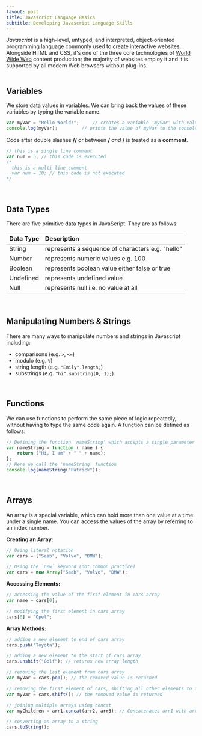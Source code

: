 ```yaml
---
layout: post
title: Javascript Language Basics
subtitle: Developing Javascript Language Skills
---
```


<i>Javascript</i> is a high-level, untyped, and interpreted, object-oriented 
programming language commonly used to create interactive websites.
Alongside HTML and CSS, it's one of the three core technologies of
<a href="https://en.wikipedia.org/wiki/World_Wide_Web">World Wide Web</a> 
content production; the majority of websites employ it and it is supported
 by all modern Web browsers without plug-ins.
<br>
<br>

## Variables 
We store data values in variables. We can bring back the values of these variables by typing the variable name.

```javascript
var myVar = "Hello World!"; 	// creates a variable 'myVar' with value "Hello World!"
console.log(myVar); 		// prints the value of myVar to the console
```

Code after double slashes <strong>//</strong> or between <strong>/*</strong> and 
<strong>*/</strong> is treated as a <strong>comment</strong>.

```javascript
// this is a single line comment
var num = 5; // this code is executed
/*
  this is a multi-line comment
  var num = 10; // this code is not executed
*/
```
<br>

## Data Types
There are five primitive data types in JavaScript. They are as follows:

| Data Type | Description |
| :------ |:--- |
| String | represents a sequence of characters e.g. "hello" | 
| Number | represents numeric values e.g. 100 | 
| Boolean | represents boolean value either false or true | 
| Undefined | represents undefined value | 
| Null | represents null i.e. no value at all |

<br>

## Manipulating Numbers & Strings 
There are many ways to manipulate numbers and strings in Javascript including:
  
  - comparisons (e.g. `>`, `<=`) 
  - modulo (e.g. `%`) 
  - string length (e.g. `"Emily".length;`) 
  - substrings (e.g. `"hi".substring(0, 1);`) 

<br>

## Functions
We can use functions to perform the same piece of logic repeatedly, without having 
to type the same code again. A function can be defined as follows:

```javascript
// Defining the function 'nameString' which accepts a single parameter
var nameString = function ( name ) {
	return ("Hi, I am" + " " + name);
};
// Here we call the 'nameString' function
console.log(nameString("Patrick"));
```

<br>

## Arrays
An array is a special variable, which can hold more than one value at a time under a single name. 
You can access the values of the array by referring to an index number.

<strong>Creating an Array:</strong>

```javascript
// Using literal notation
var cars = ["Saab", "Volvo", "BMW"];

// Using the `new` keyword (not common practice)
var cars = new Array("Saab", "Volvo", "BMW");
```

<strong>Accessing Elements:</strong>

```javascript
// accessing the value of the first element in cars array
var name = cars[0];

// modifying the first element in cars array
cars[0] = "Opel";
```

<strong>Array Methods:</strong>

```javascript
// adding a new element to end of cars array
cars.push("Toyota");

// adding a new element to the start of cars array
cars.unshift("Golf"); // returns new array length

// removing the last element from cars array
var myVar = cars.pop(); // the removed value is returned

// removing the first element of cars, shifting all other elements to a lower index
var myVar = cars.shift(); // the removed value is returned

// joining multiple arrays using concat
var myChildren = arr1.concat(arr2, arr3); // Concatenates arr1 with arr2 and arr3

// converting an array to a string
cars.toString();
```

<br>


